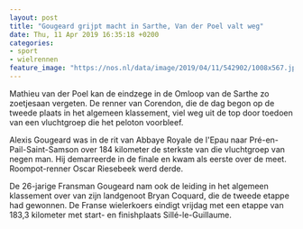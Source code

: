 ```yaml
---
layout: post
title: "Gougeard grijpt macht in Sarthe, Van der Poel valt weg"
date: Thu, 11 Apr 2019 16:35:18 +0200
categories: 
- sport 
- wielrennen 
feature_image: "https://nos.nl/data/image/2019/04/11/542902/1008x567.jpg"
---
```


<p>Mathieu van der Poel kan de eindzege in de Omloop van de Sarthe zo zoetjesaan vergeten. De renner van Corendon, die de dag begon op de tweede plaats in het algemeen klassement, viel weg uit de top door toedoen van een vluchtgroep die het peloton voorbleef.</p>
<p>Alexis Gougeard was in de rit van Abbaye Royale de l'Epau naar Pré-en-Pail-Saint-Samson over 184 kilometer de sterkste van die vluchtgroep van negen man. Hij demarreerde in de finale en kwam als eerste over de meet. Roompot-renner Oscar Riesebeek werd derde.</p>
<p>De 26-jarige Fransman Gougeard nam ook de leiding in het algemeen klassement over van zijn landgenoot Bryan Coquard, die de tweede etappe had gewonnen. De Franse wielerkoers eindigt vrijdag met een etappe van 183,3 kilometer met start- en finishplaats Sillé-le-Guillaume.</p>
